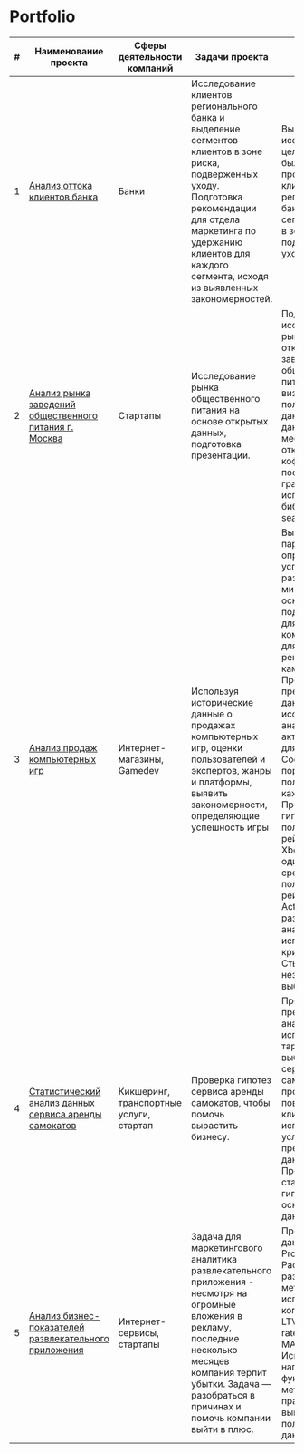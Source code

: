 # Portfolio


|#        | Наименование проекта                      | Сферы деятельности компаний                     | Задачи проекта                     | Описание                | Стек                  |   
|---------|-------------------------------|-------------------------------|-------------------------------|--------------------------|----------------------------|
| 1       | [Анализ оттока клиентов банка](https://github.com/KazanovaMary/YP/tree/8eceaf063dffb42cae9a5564552eae662dccb453/%D0%90%D0%BD%D0%B0%D0%BB%D0%B8%D0%B7%20%D0%BE%D1%82%D1%82%D0%BE%D0%BA%D0%B0%20%D0%BA%D0%BB%D0%B8%D0%B5%D0%BD%D1%82%D0%BE%D0%B2%20%D0%B1%D0%B0%D0%BD%D0%BA%D0%B0)               | Банки                         |Исследование клиентов регионального банка и выделение сегментов клиентов в зоне риска, подверженных уходу. Подготовка рекомендации для отдела маркетинга по удержанию клиентов для каждого сегмента, исходя из выявленных закономерностей.     | Выполнено исследование, целью которого было проанализировать клиентов регионального банка и выявить сегменты клиентов в зоне риска, подверженных уходу.                         | Python, Pandas, Matplotlib, Seaborn, SciPy, NumPy     |
| 2       | [Анализ рынка заведений общественного питания г. Москва](https://github.com/KazanovaMary/YP/tree/8eceaf063dffb42cae9a5564552eae662dccb453/%D0%90%D0%BD%D0%B0%D0%BB%D0%B8%D0%B7%20%D1%80%D1%8B%D0%BD%D0%BA%D0%B0%20%D0%B7%D0%B0%D0%B2%D0%B5%D0%B4%D0%B5%D0%BD%D0%B8%D0%B9%20%D0%BE%D0%B1%D1%89%D0%B5%D1%81%D1%82%D0%B2%D0%B5%D0%BD%D0%BD%D0%BE%D0%B3%D0%BE%20%D0%BF%D0%B8%D1%82%D0%B0%D0%BD%D0%B8%D1%8F%20%D0%B3.%20%D0%9C%D0%BE%D1%81%D0%BA%D0%B2%D0%B0)                       | Стартапы                      |Исследование рынка общественного питания на основе открытых данных, подготовка презентации.                         | Подготовлено исследование рынка на основе открытых данных о заведениях общественного питания Москвы, визуализированы полученные данные. На основе данных выбрано место для открытия новой кофейни. В построении графиков я использованы библиотеки seaborn и plotly   | Python, Pandas, NumPy, Matplotlib, Folium, Choropleth |
| 3       | [Анализ продаж компьютерных игр](https://github.com/KazanovaMary/YP/tree/8eceaf063dffb42cae9a5564552eae662dccb453/%D0%90%D0%BD%D0%B0%D0%BB%D0%B8%D0%B7%20%D0%BF%D1%80%D0%BE%D0%B4%D0%B0%D0%B6%20%D0%BA%D0%BE%D0%BC%D0%BF%D1%8C%D1%8E%D1%82%D0%B5%D1%80%D0%BD%D1%8B%D1%85%20%D0%B8%D0%B3%D1%80)                        | Интернет-магазины, Gamedev    |Используя исторические данные о продажах компьютерных игр, оценки пользователей и экспертов, жанры и платформы, выявить закономерности, определяющие успешность игры | Выявлены параметры, определяющие успешность игры в разных регионах мира. На основании этого подготовлен отчет для магазина компьютерных игр для планирования рекламных кампаний. Проведена предобработка данных, исследовательский анализ. Выбран актуальный период для анализа. Составлены портреты пользователей каждого региона. Проверены гипотезы: средние пользовательские рейтинги платформ Xbox One и PC одинаковые; средние пользовательские рейтинги жанров Action и Sports разные. При анализе использован критерий Стьюдента для независимых выборок.                         | Python, Pandas, NumPy, Matplotlib, статистика         |
| 4       | [Статистический анализ данных сервиса аренды самокатов](https://github.com/KazanovaMary/YP/tree/fef98eb70ccea92b8d3073f409910304d671bd74/%D0%A1%D1%82%D0%B0%D1%82%D0%B8%D1%81%D1%82%D0%B8%D1%87%D0%B5%D1%81%D0%BA%D0%B8%D0%B9%20%D0%B0%D0%BD%D0%B0%D0%BB%D0%B8%D0%B7%20%D0%B4%D0%B0%D0%BD%D0%BD%D1%8B%D1%85%20%D1%81%D0%B5%D1%80%D0%B2%D0%B8%D1%81%D0%B0%20%D0%B0%D1%80%D0%B5%D0%BD%D0%B4%D1%8B%20%D1%81%D0%B0%D0%BC%D0%BE%D0%BA%D0%B0%D1%82%D0%BE%D0%B2) | Кикшеринг, транспортные услуги, стартап | Проверка гипотез сервиса аренды самокатов, чтобы помочь вырастить бизнесу.| Проведен предварительный анализ использования тарифов на выборке клиентов сервиса самокатов, проанализировано поведение клиентов при использовании услуг. Проведена предобработка данных, их анализ. Проверены статистические гипотезы на основе имеющихся данных. | Python, Pandas, Matplotlib, Seaborn, SciPy            |
| 5       | [Анализ бизнес-показателей развлекательного приложения](https://github.com/KazanovaMary/YP/tree/8eceaf063dffb42cae9a5564552eae662dccb453/%D0%90%D0%BD%D0%B0%D0%BB%D0%B8%D0%B7%20%D0%B1%D0%B8%D0%B7%D0%BD%D0%B5%D1%81-%D0%BF%D0%BE%D0%BA%D0%B0%D0%B7%D0%B0%D1%82%D0%B5%D0%BB%D0%B5%D0%B9%20%D1%80%D0%B0%D0%B7%D0%B2%D0%BB%D0%B5%D0%BA%D0%B0%D1%82%D0%B5%D0%BB%D1%8C%D0%BD%D0%BE%D0%B3%D0%BE%20%D0%BF%D1%80%D0%B8%D0%BB%D0%BE%D0%B6%D0%B5%D0%BD%D0%B8%D1%8F) | Интернет-сервисы, стартапы    | Задача для маркетингового аналитика развлекательного приложения - несмотря на огромные вложения в рекламу, последние несколько месяцев компания терпит убытки. Задача — разобраться в причинах и помочь компании выйти в плюс. | Проведен анализ данных от ProcrastinatePRO+. Рассчитаны различные метрики, использован когортный анализ: LTV, CAC, Retention rate, DAU, WAU, MAU и т.д. Использованы уже написанные ранее функции расчёта метрик. Сделаны правильные выводы по полученным данным. | Python, Pandas, Matplotlib, Seaborn, SciPy, NumPy, когортный анализ,  продуктовые метрики |


